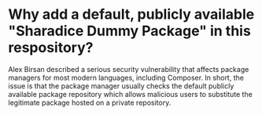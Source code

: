 # Why add a default, publicly available "Sharadice Dummy Package" in this respository?

Alex Birsan described a serious security vulnerability that affects package managers for most modern languages, 
including Composer. In short, the issue is that the package manager usually checks the default publicly 
available package repository which allows malicious users to substitute the legitimate package 
hosted on a private repository.

